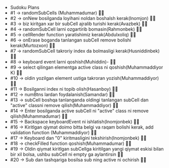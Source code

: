 - Sudoku Plans
- #1 -> randomSubCells (Muhammadumar) 👍🏻
- #2 -> onNew bosilganda loyihani noldan boshalsh kerak(Inomjon) 👍🏻
- #3 -> biz kiritgan xar bir subCell ajralib turishi kerak(Avazbek) 👍🏻
- #4 -> randomSubCell larni ozgartirib bomasin(Rahmonbek) 👍🏻
- #5 -> cellRender function yaratishimiz kerak(Abdulxoliq) 👍🏻
- #6 -> onErase boganda tanlangan subCell remove bolishi kerak(Murtozxon) 👍🏻
- #7 -> randomSubCell takroriy index da bolmasligi kerak(Husniddinbek) 👍🏻
- #8 -> keyboard event larni qoshish(Muhiddin)- 👍🏻
- #9 -> select qilingan elementga active class ni qoshish(Muhammaddiyor K) 👍🏻
- #10 -> oldin yozilgan element ustiga takroran yozish(Muhammaddiyor) 👍🏻
- #11 -> Bosilganni index ni topib olish(Hasanboy) 👍🏻
- #12 -> numBtns lardan foydalanish(Samandar) 👍🏻
- #13 -> subCell boshqa tanlanganda oldingi tanlangan subCell dan "active" classni remove qilish(Muhammaddiyor) 👍🏻
- #14 -> Enter bosilganda active subCell ni "active" class ni remove qilish(Muhammadumar) 👍🏻
- #15 -> Backspace keyboardEvent ni ishlatish(Inomjonbek) 👍🏻
- #16 -> Kiritlgan qiymat doimo bitta belgi va raqam bolishi kerak, add validation function (Muhammaddiyor) 👍🏻
- #17 -> Keyboard dan "0" kiritmasligini tekshirish(Inomjonbek) 👍🏻
- #18 -> checkFilled function qoshish(Muhammadumar) 👍🏻
- #19 -> Oldin qiymat kiritlgan subCellga kiritilgan yangi qiymat eskisi bilan bir xil bolsa, ushbu subCell ni empty ga aylantirsin 👍🏻
- #20 -> Sub dan tashqariga bosilsa sub ning active ni ochirish 👍🏻

